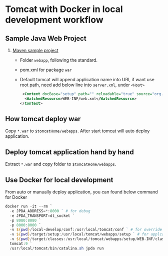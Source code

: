 # Tomcat with Docker in local development workflow

## Sample Java Web Project

1. [Maven sample project](./setup/pom.xml)
    - Folder `webapp`, following the standard.
    - pom.xml for package `war`
    - Default tomcat will append application name into URI, if want use root path, need add below line into `server.xml`, under `<Host>`

        ``` xml
         <Context docBase="setup" path="" reloadable="true" source="org.eclipse.jst.jee.server:web">
          <WatchedResource>WEB-INF/web.xml</WatchedResource>
        </Context>
        ```

## How tomcat deploy war

Copy `*.war` to `$tomcatHome/webapps`. After start tomcat will auto deploy application.

## Deploy tomcat application hand by hand

Extract `*.war` and copy folder to `$tomcatHome/webapps`.

## Use Docker for local development

From auto or manually deploy application, you can found below command for Docker

``` powershell
docker run -it --rm `
  -e JPDA_ADDRESS=*:8000 ` # for debug
  -e JPDA_TRANSPORT=dt_socket `
  -p 8080:8080 `
  -p 8000:8000 `
  -v ${pwd}/local-develop/conf:/usr/local/tomcat/conf ` # for override tomcat conf, if need
  -v ${pwd}/target/setup:/usr/local/tomcat/webapps/setup ` # for applcaiiton
  -v ${pwd}/target/classes:/usr/local/tomcat/webapps/setup/WEB-INF/classes ` # for auto reload classes.IDE will auto build class to target.
  tomcat:9 `
  /usr/local/tomcat/bin/catalina.sh jpda run
```
